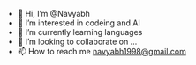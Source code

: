 - 👋 Hi, I’m @Navyabh
- 👀 I’m interested in codeing and AI
- 🌱 I’m currently learning languages 
- 💞️ I’m looking to collaborate on ...
- 📫 How to reach me navyabh1998@gmail.com

<!---
Navyabada/Navyabada is a ✨ special ✨ repository because its `README.md` (this file) appears on your GitHub profile.
You can click the Preview link to take a look at your changes.
--->

